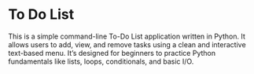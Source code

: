 # To Do List
This is a simple command-line To-Do List application written in Python. It allows users to add, view, and remove tasks using a clean and interactive text-based menu. It’s designed for beginners to practice Python fundamentals like lists, loops, conditionals, and basic I/O.
